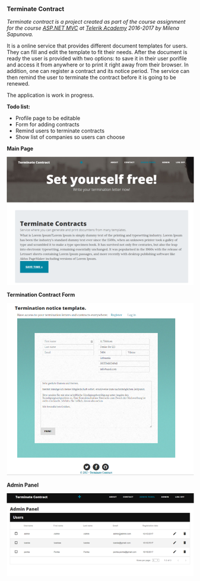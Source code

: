 ### Terminate Contract

*Terminate contract is a project created as part of the course assignment for the course [ASP.NET MVC](http://telerikacademy.com/Courses/Courses/Details/444) at [Telerik Academy](http://telerikacademy.com/) 2016-2017 by Milena Sapunova.*


It is a online service that provides different document templates for users. They can fill and edit the template to fit their needs. After the document is ready the user is provided with two options: to save it in their user porifile and access it from anywhere or to print it right away from their browser. In addition, one can register a contract and its notice period. The service can then remind the user to terminate the contract before it is going to be renewed.

The application is work in progress.

**Todo list:**
* Profile page to be editable
* Form for adding contracts
* Remind users to terminate contracts
* Show list of companies so users can choose

**Main Page**

![Main](./demo/main.PNG)

**Termination Contract Form**

![Form](./demo/form.PNG)

**Admin Panel**

![Admin](./demo/Admin.png)

